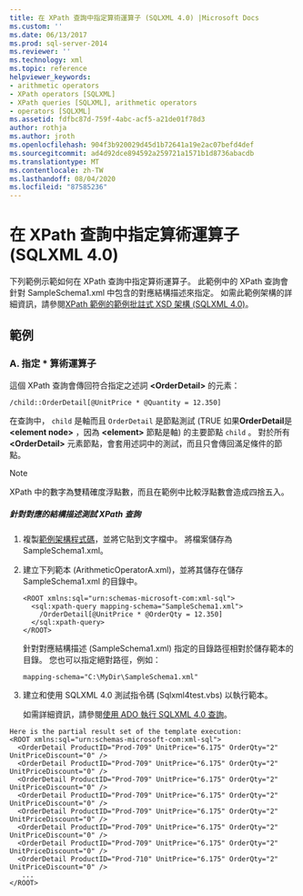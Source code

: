 ```yaml
---
title: 在 XPath 查詢中指定算術運算子 (SQLXML 4.0) |Microsoft Docs
ms.custom: ''
ms.date: 06/13/2017
ms.prod: sql-server-2014
ms.reviewer: ''
ms.technology: xml
ms.topic: reference
helpviewer_keywords:
- arithmetic operators
- XPath operators [SQLXML]
- XPath queries [SQLXML], arithmetic operators
- operators [SQLXML]
ms.assetid: fdfbc87d-759f-4abc-acf5-a21de01f78d3
author: rothja
ms.author: jroth
ms.openlocfilehash: 904f3b920029d45d1b72641a19e2ac07befd4def
ms.sourcegitcommit: ad4d92dce894592a259721a1571b1d8736abacdb
ms.translationtype: MT
ms.contentlocale: zh-TW
ms.lasthandoff: 08/04/2020
ms.locfileid: "87585236"
---
```

# <a name="specifying-arithmetic-operators-in-xpath-queries-sqlxml-40"></a>在 XPath 查詢中指定算術運算子 (SQLXML 4.0)
  下列範例示範如何在 XPath 查詢中指定算術運算子。 此範例中的 XPath 查詢會針對 SampleSchema1.xml 中包含的對應結構描述來指定。 如需此範例架構的詳細資訊，請參閱[XPath 範例的範例批註式 XSD 架構 &#40;SQLXML 4.0&#41;](sample-annotated-xsd-schema-for-xpath-examples-sqlxml-4-0.md)。  
  
## <a name="examples"></a>範例  
  
### <a name="a-specify-the--arithmetic-operator"></a>A. 指定 * 算術運算子  
 這個 XPath 查詢會傳回符合指定之述詞 **\<OrderDetail>** 的元素：  
  
```  
/child::OrderDetail[@UnitPrice * @Quantity = 12.350]  
```  
  
 在查詢中， `child` 是軸而且 `OrderDetail` 是節點測試 (TRUE 如果**OrderDetail**是 **\<element node>** ，因為 **\<element>** 節點是軸) 的主要節點 `child` 。 對於所有 **\<OrderDetail>** 元素節點，會套用述詞中的測試，而且只會傳回滿足條件的節點。  
  
> [!NOTE]  
>  XPath 中的數字為雙精確度浮點數，而且在範例中比較浮點數會造成四捨五入。  
  
##### <a name="to-test-the-xpath-query-against-the-mapping-schema"></a>針對對應的結構描述測試 XPath 查詢  
  
1.  複製[範例架構程式碼](sample-annotated-xsd-schema-for-xpath-examples-sqlxml-4-0.md)，並將它貼到文字檔中。 將檔案儲存為 SampleSchema1.xml。  
  
2.  建立下列範本 (ArithmeticOperatorA.xml)，並將其儲存在儲存 SampleSchema1.xml 的目錄中。  
  
    ```  
    <ROOT xmlns:sql="urn:schemas-microsoft-com:xml-sql">  
      <sql:xpath-query mapping-schema="SampleSchema1.xml">  
        /OrderDetail[@UnitPrice * @OrderQty = 12.350]  
      </sql:xpath-query>  
    </ROOT>  
    ```  
  
     針對對應結構描述 (SampleSchema1.xml) 指定的目錄路徑相對於儲存範本的目錄。 您也可以指定絕對路徑，例如：  
  
    ```  
    mapping-schema="C:\MyDir\SampleSchema1.xml"  
    ```  
  
3.  建立和使用 SQLXML 4.0 測試指令碼 (Sqlxml4test.vbs) 以執行範本。  
  
     如需詳細資訊，請參閱[使用 ADO 執行 SQLXML 4.0 查詢](../../sqlxml/using-ado-to-execute-sqlxml-4-0-queries.md)。  
  
```  
Here is the partial result set of the template execution:    
<ROOT xmlns:sql="urn:schemas-microsoft-com:xml-sql">  
  <OrderDetail ProductID="Prod-709" UnitPrice="6.175" OrderQty="2" UnitPriceDiscount="0" />   
  <OrderDetail ProductID="Prod-709" UnitPrice="6.175" OrderQty="2" UnitPriceDiscount="0" />   
  <OrderDetail ProductID="Prod-709" UnitPrice="6.175" OrderQty="2" UnitPriceDiscount="0" />   
  <OrderDetail ProductID="Prod-709" UnitPrice="6.175" OrderQty="2" UnitPriceDiscount="0" />   
  <OrderDetail ProductID="Prod-709" UnitPrice="6.175" OrderQty="2" UnitPriceDiscount="0" />   
  <OrderDetail ProductID="Prod-709" UnitPrice="6.175" OrderQty="2" UnitPriceDiscount="0" />   
  <OrderDetail ProductID="Prod-709" UnitPrice="6.175" OrderQty="2" UnitPriceDiscount="0" />   
  <OrderDetail ProductID="Prod-710" UnitPrice="6.175" OrderQty="2" UnitPriceDiscount="0" />   
   ...  
</ROOT>  
```  
  
  
